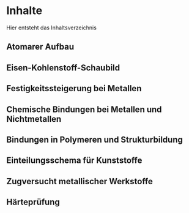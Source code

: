 # Inhalte

Hier entsteht das Inhaltsverzeichnis

## Atomarer Aufbau

## Eisen-Kohlenstoff-Schaubild

## Festigkeitssteigerung bei Metallen

## Chemische Bindungen bei Metallen und Nichtmetallen

## Bindungen in Polymeren und Strukturbildung

## Einteilungsschema für Kunststoffe

## Zugversucht metallischer Werkstoffe

## Härteprüfung